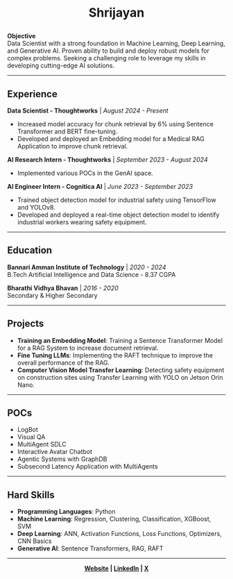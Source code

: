 # <p align="center">Shrijayan</p>

**Objective**  
Data Scientist with a strong foundation in Machine Learning, Deep Learning, and Generative AI. Proven ability to build and deploy robust models for complex problems. Seeking a challenging role to leverage my skills in developing cutting-edge AI solutions.

---

## Experience

**Data Scientist - Thoughtworks** | *August 2024 - Present*
- Increased model accuracy for chunk retrieval by 6% using Sentence Transformer and BERT fine-tuning.
- Developed and deployed an Embedding model for a Medical RAG Application to improve chunk retrieval.

**AI Research Intern - Thoughtworks** | *September 2023 - August 2024*
- Implemented various POCs in the GenAI space.

**AI Engineer Intern - Cognitica AI** | *June 2023 - September 2023*  
- Trained object detection model for industrial safety using TensorFlow and YOLOv8.
- Developed and deployed a real-time object detection model to identify industrial workers wearing safety equipment.

---

## Education

**Bannari Amman Institute of Technology** | *2020 - 2024*  
B.Tech Artificial Intelligence and Data Science - 8.37 CGPA

**Bharathi Vidhya Bhavan** | *2016 - 2020*  
Secondary & Higher Secondary

---

## Projects

- **Training an Embedding Model**: Training a Sentence Transformer Model for a RAG System to increase document retrieval.
- **Fine Tuning LLMs**: Implementing the RAFT technique to improve the overall performance of the RAG.
- **Computer Vision Model Transfer Learning**: Detecting safety equipment on construction sites using Transfer Learning with YOLO on Jetson Orin Nano.
  
---

## POCs

- LogBot
- Visual QA
- MultiAgent SDLC
- Interactive Avatar Chatbot
- Agentic Systems with GraphDB
- Subsecond Latency Application with MultiAgents

---

## Hard Skills

- **Programming Languages**: Python
- **Machine Learning**: Regression, Clustering, Classification, XGBoost, SVM
- **Deep Learning**: ANN, Activation Functions, Loss Functions, Optimizers, CNN Basics
- **Generative AI**: Sentence Transformers, RAG, RAFT

---

**<p align="center">[Website](https://shrijayan.cpluz.com) | [LinkedIn](https://linkedin.com/in/shrijayan) | [X](https://x.com/rshrijayan)</p>**
